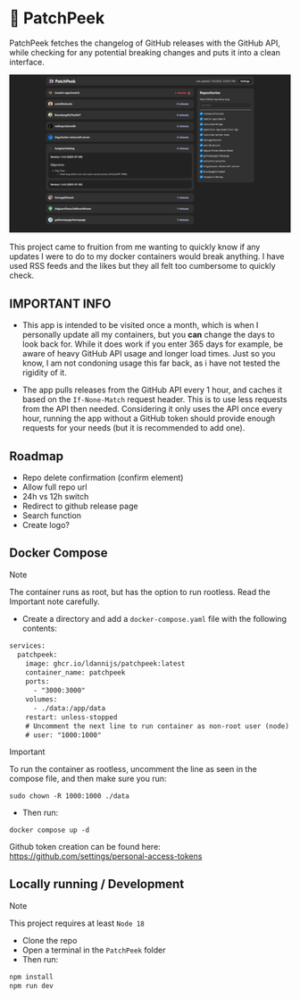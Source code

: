 # 👀 PatchPeek

PatchPeek fetches the changelog of GitHub releases with the GitHub API, while checking for any potential breaking changes and puts it into a clean interface.

![](screenshot.png)

This project came to fruition from me wanting to quickly know if any updates I were to do to my docker containers would break anything. I have used RSS feeds and the likes but they all felt too cumbersome to quickly check.

## IMPORTANT INFO

- This app is intended to be visited once a month, which is when I personally update all my containers, but you **can** change the days to look back for. While it does work if you enter 365 days for example, be aware of heavy GitHub API usage and longer load times. Just so you know, I am not condoning usage this far back, as i have not tested the rigidity of it.

- The app pulls releases from the GitHub API every 1 hour, and caches it based on the `If-None-Match` request header. This is to use less requests from the API then needed. Considering it only uses the API once every hour, running the app without a GitHub token should provide enough requests for your needs (but it is recommended to add one).

## Roadmap

- Repo delete confirmation (confirm element)
- Allow full repo url
- 24h vs 12h switch
- Redirect to github release page
- Search function
- Create logo?

## Docker Compose

> [!NOTE]
> The container runs as root, but has the option to run rootless. Read the Important note carefully.

- Create a directory and add a `docker-compose.yaml` file with the following contents:

```
services:
  patchpeek:
    image: ghcr.io/ldannijs/patchpeek:latest
    container_name: patchpeek
    ports:
      - "3000:3000"
    volumes:
      - ./data:/app/data
    restart: unless-stopped
    # Uncomment the next line to run container as non-root user (node)
    # user: "1000:1000"
```

> [!IMPORTANT]
> To run the container as rootless, uncomment the line as seen in the compose file, and then make sure you run:
>
> ```
> sudo chown -R 1000:1000 ./data
> ```

- Then run:

```
docker compose up -d
```

Github token creation can be found here: https://github.com/settings/personal-access-tokens

## Locally running / Development

> [!NOTE]
> This project requires at least `Node 18`

- Clone the repo
- Open a terminal in the `PatchPeek` folder
- Then run:

```
npm install
npm run dev
```
